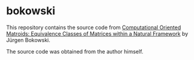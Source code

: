 # bokowski

This repository contains the source code from [Computational Oriented Matroids: Equivalence Classes of Matrices within a Natural Framework](https://www.cambridge.org/us/universitypress/subjects/computer-science/algorithmics-complexity-computer-algebra-and-computational-g/computational-oriented-matroids-equivalence-classes-matrices-within-natural-framework?format=HB&isbn=9780521849302) by  Jürgen Bokowski.

The source code was obtained from the author himself.


